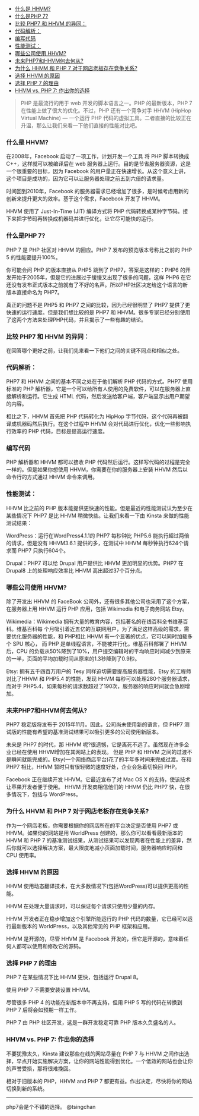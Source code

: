 <!-- TOC -->

- [什么是 HHVM?](#什么是-hhvm)
- [什么是PHP 7?](#什么是php-7)
- [比较 PHP7 和 HHVM 的异同：](#比较-php7-和-hhvm-的异同)
- [代码解析：](#代码解析)
- [编写代码](#编写代码)
- [性能测试：](#性能测试)
- [哪些公司使用 HHVM?](#哪些公司使用-hhvm)
- [未来PHP7和HHVM何去何从?](#未来php7和hhvm何去何从)
- [为什么 HHVM 和 PHP 7 对于网店老板存在竞争关系?](#为什么-hhvm-和-php-7-对于网店老板存在竞争关系)
- [选择 HHVM 的原因](#选择-hhvm-的原因)
- [选择 PHP 7 的理由](#选择-php-7-的理由)
- [HHVM vs. PHP 7: 作出你的选择](#hhvm-vs-php-7-作出你的选择)

<!-- /TOC -->

> PHP 是最流行的用于 web 开发的脚本语言之一。PHP 的最新版本，PHP 7 在性能上做了很大的优化。不过，PHP 还有一个竞争对手 HHVM (HipHop Virtual Machine) — 一个运行 PHP 代码的虚拟工具。二者直接的比较正在升温，那么让我们来看一下他们直接的性能对比吧。

### 什么是 HHVM? ###

在2008年，Facebook 启动了一项工作，计划开发一个工具 将 PHP 脚本转换成 C++，这样就可以被编译后在 web 服务器上运行。目的是节省服务器资源，这是一个很重要的目标，因为 Facebook 的用户量正在快速增长。从这个意义上讲，这个项目是成功的，因为它可以让服务器处理之前五到六倍的请求量。

时间回到2010年，Facebook 的服务器需求已经增加了很多，是时候考虑用新的创新来提升更大的效率。基于这个需求，Facebook 开发了 HHVM。

HHVM 使用了 Just-In-Time (JIT) 编译方式将 PHP 代码转换成某种字节码。接下来把字节码再转换成机器码并进行优化，让它尽可能快的运行。

### 什么是PHP 7? ###

PHP 7 是 PHP 社区对 HHVM 的回应。PHP 7 发布的预览版本号称比之前的 PHP 5 的性能要提升100%。

你可能会问 PHP 的版本直接从 PHP5 跳到了 PHP7，答案是这样的：PHP6 的开发开始于2005年，但是它的进展过于缓慢又出现了很多的问题，这样 PHP6 在它还没有发布正式版本之前就有了不好的名声。所以PHP社区决定给这个语言的新版本直接命名为 PHP7。

真正的问题不是 PHP5 和 PHP7 之间的比较，因为已经很明显了 PHP7 提供了更快速的运行速度。但是我们想比较的是 PHP7 和 HHVM。很多专家已经分别使用了这两个方法来处理PHP代码，并且揭示了一些有趣的结论。

### 比较 PHP7 和 HHVM 的异同： ###

在回答哪个更好之前，让我们先来看一下他们之间的关键不同点和相似之处。

### 代码解析： ###

PHP7 和 HHVM 之间的基本不同之处在于他们解析 PHP 代码的方式。PHP7 使用标准的 PHP 解析器，它是一个可以给所有人使用的免费软件，可以在服务器上直接解析和运行。它生成 HTML 代码，然后发送给客户端，客户端显示出用户期望的内容。

相比之下，HHVM 首先把 PHP 代码转化为 HipHop 字节代码，这个代码再被翻译成机器码然后执行。在这个过程中 HHVM 会对代码进行优化，优化一些影响执行效率的 PHP 代码，目标是提高运行速度。

### 编写代码 ###

PHP 解析器和 HHVM 都可以接收 PHP 代码然后运行。这样写代码的过程是完全一样的。但是如果你想使用 HHVM，你需要在你的服务器上安装 HHVM 然后以命令行的方式通过 HHVM 命令来调用。

### 性能测试： ###

HHVM 比之前的 PHP 版本能提供更快速的性能。但是最近的性能测试认为至少在某些情况下 PHP7 是比 HHVM 稍微快些。让我们来看一下由 Kinsta 来做的性能测试结果：

WordPress：运行在WordPress4.1.1的 PHP7 每秒钟比 PHP5.6 能执行超过两倍的请求，但是没有 HHVM3.6.1 提供的多，在测试中 HHVM 每秒钟执行624个请求而 PHP7 只执行604个。

Drupal：PHP7 可以给 Drupal 用户提供比 HHVM 更加明显的优势。PHP7 在 Drupal8 上的处理响应效率比 HHVM 高出超过37个百分点。

### 哪些公司使用 HHVM? ###

除了开发出 HHVM 的 FaceBook 公司外，还有很多其他公司也采用了这个方案，在服务器上用 HHVM 运行 PHP 应用，包括 Wikimedia 和电子商务网站 Etsy。

Wikimedia：Wikimedia 拥有大量的教育内容，包括著名的在线百科全书维基百科。维基百科每 个月吸引着近五亿的互联网用户，为了满足这样高级的需求，需要优化服务器的性能，和 PHP相比 HHVM 有一个显著的优点，它可以同时加载多个 SPU 核心， 而 PHP 是单线程语言，不能被并行化。维基百科部署了 HHVM 后，CPU 的负载从50%降到了10%，用户提交编辑时的平均响应时间减少到原来的一半，页面的平均加载时间从原来的1.3秒降到了0.9秒。

Etsy: 拥有五千四百万用户的 Tesy 同样迫切需要提高服务器性能，Etsy 的工程师对比了HHVM 和 PHP5.4 的性能，发现 HHVM 每秒可以处理280个服务器请求，而对于 PHP5.4，如果每秒的请求数超过了190次，服务器的响应时间就会急剧增加。

### 未来PHP7和HHVM何去何从? ###

PHP7 稳定版将发布于 2015年11月。因此，公司尚未使用新的语言，但 PHP7 测试版的性能有希望的基准测试结果可以吸引更多的公司使用新版本。

未来是 PHP7 的时代，那 HHVM 呢?很遗憾，它是离死不远了。虽然现在许多企业已经在使用 HHVM增加在其网站上的表现。 但是 PHP 和 HHVM 之间的过渡不是瞬间就能完成的。Etsy(一个网络商店平台)花了的半年多时间来完成过渡。在和 PHP7 相比，HHVM 暂时只有很轻微的速度好处，企业会急着切换回 PHP。

Facebook 正在继续开发 HHVM。它最近宣布了对 Mac OS X 的支持，使该技术让苹果开发者便于使用。 HHVM 开发商相信他们的 HHVM 仍比 PHP7 快，在很多情况下，包括与 WordPress。

### 为什么 HHVM 和 PHP 7 对于网店老板存在竞争关系? ###

作为一个网店老板，你需要根据你的网店所在的平台决定是否使用 PHP7 或 HHVM。如果你的网站是用 WorldPress 创建的，那么你可以看看最新版本的 HHVM 和 PHP 7 的基准测试结果，从测试结果可以发现两者在性能上的差异，然后你就可以选择解决方案，最大限度地减小页面加载时间，服务器响应时间和 CPU 使用率。

### 选择 HHVM 的原因 ###

HHVM 使用动态翻译技术，在大多数情况下(包括WordPress)可以提供更高的性能。

HHVM 在处理大量请求时，可以保证每个请求只使用少量的内存。

HHVM 开发者正在稳步增加这个引擎所能运行的 PHP 代码的数量，它已经可以运行最新版本的 WorldPress，以及其他常见的 PHP 框架和应用。

HHVM 是开源的，尽管 HHVM 是 Facebook 开发的，但它是开源的，意味着任何人都可以使用和修改它的源码。

### 选择 PHP 7 的理由 ###

PHP 7 在某些情况下比 HHVM 更快，包括运行 Drupal 8。

使用 PHP 7 不需要安装设置 HHVM。

尽管很多 PHP 4 的功能在新版本中不再支持，但用 PHP 5 写的代码在转换到 PHP 7 后将会如预期一样工作。

PHP 7 由 PHP 社区开发，这是一群开发稳定可靠 PHP 版本久负盛名的人。

### HHVM vs. PHP 7: 作出你的选择 ###

不要犹豫太久，Kinsta 建议那些在线的网站尽量在 PHP 7 与 HHVM 之间作出选择，早点开始实施解决方案，让你的网站性能得到优化。一个低效的网站也会让你的声誉受损，那将很难挽回。

相对于旧版本的 PHP，HHVM and PHP 7 都更有益。作出决定，尽快将你的网站切换到新的系统。


----------
php7会是个不错的选择。
@tsingchan